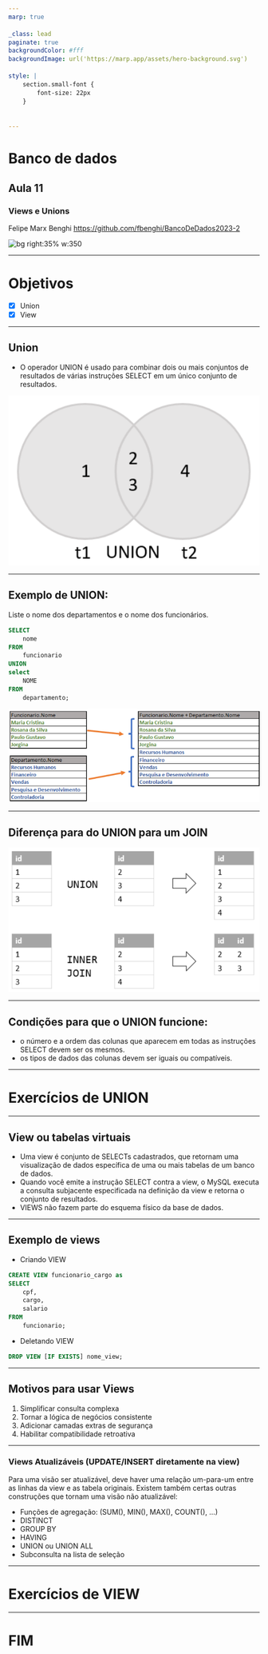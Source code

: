 ```yaml
---
marp: true

_class: lead
paginate: true
backgroundColor: #fff
backgroundImage: url('https://marp.app/assets/hero-background.svg')

style: |
    section.small-font {
        font-size: 22px
    }
    

---
```

# **Banco de dados**
## Aula 11
### Views e Unions
Felipe Marx Benghi
https://github.com/fbenghi/BancoDeDados2023-2


![bg right:35% w:350](_img/qrcode_github.com.png)

---

# Objetivos
- [x] Union
- [x] View

---
## Union
* O operador UNION é usado para combinar dois ou mais conjuntos de resultados de várias instruções SELECT em um único conjunto de resultados.

![Alt text](image.png)


---
## Exemplo de UNION:
Liste o nome dos departamentos e o nome dos funcionários.
```SQL
SELECT
	nome
FROM 
	funcionario
UNION 
select
	NOME
FROM
	departamento;

```
![bg right:50% width:600px](image-2.png)


---
## Diferença para do UNION para um JOIN

![Alt text](image-1.png)


---
## Condições para que o UNION funcione:

* o número e a ordem das colunas que aparecem em todas as instruções SELECT devem ser os mesmos. 
* os tipos de dados das colunas devem ser iguais ou compatíveis.

---
# Exercícios de UNION

---

## View ou tabelas virtuais

* Uma view é conjunto de SELECTs cadastrados, que retornam uma visualização de dados específica de uma ou mais tabelas de um banco de dados. 
* Quando você emite a instrução SELECT contra a view, o MySQL executa a consulta subjacente especificada na definição da view e retorna o conjunto de resultados.
* VIEWS não fazem parte do esquema físico da base de dados. 

---
## Exemplo de views
* Criando VIEW
```SQL
CREATE VIEW funcionario_cargo as
SELECT 
    cpf,
    cargo, 
    salario
FROM
	funcionario;
``` 

* Deletando VIEW
```SQL
DROP VIEW [IF EXISTS] nome_view;
```
---
## Motivos para usar Views

1. Simplificar consulta complexa 
1. Tornar a lógica de negócios consistente
1. Adicionar camadas extras de segurança
1. Habilitar compatibilidade retroativa

---
### Views Atualizáveis (UPDATE/INSERT diretamente na view)

Para uma visão ser atualizável, deve haver uma relação um-para-um entre as linhas da view e as tabela originais. 
Existem também certas outras construções que tornam uma visão não atualizável:

* Funções de agregação: (SUM(), MIN(), MAX(), COUNT(), ...)
* DISTINCT
* GROUP BY
* HAVING
* UNION ou UNION ALL
* Subconsulta na lista de seleção

---
# Exercícios de VIEW

---

# FIM